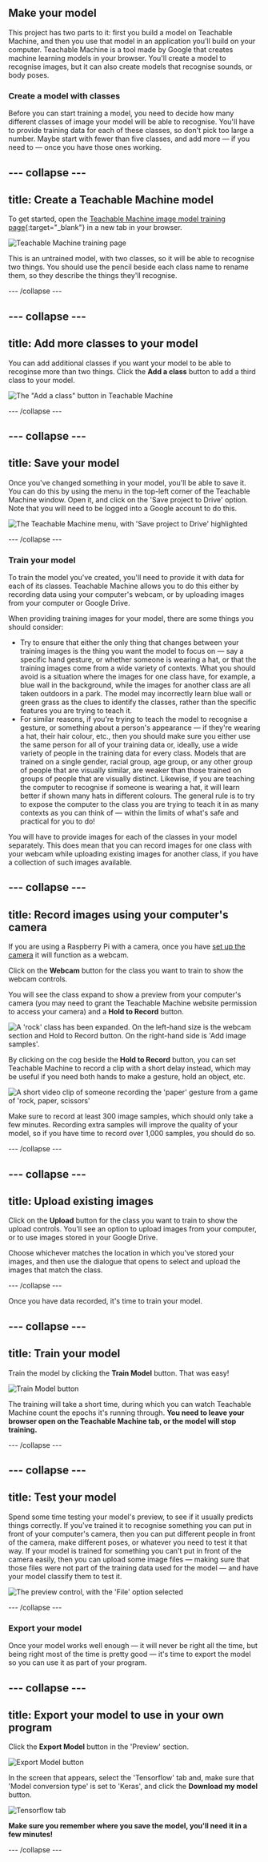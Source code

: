 ## Make your model

This project has two parts to it: first you build a model on Teachable Machine, and then you use that model in an application you'll build on your computer. Teachable Machine is a tool made by Google that creates machine learning models in your browser. You'll create a model to recognise images, but it can also create models that recognise sounds, or body poses.

### Create a model with classes
Before you can start training a model, you need to decide how many different classes of image your model will be able to recognise. You'll have to provide training data for each of these classes, so don't pick too large a number. Maybe start with fewer than five classes, and add more — if you need to — once you have those ones working.

--- collapse ---
---
title: Create a Teachable Machine model
---

To get started, open the [Teachable Machine image model training page](https://teachablemachine.withgoogle.com/train/image){:target="_blank"} in a new tab in your browser.

![Teachable Machine training page](images/tm_start_screen.png)

This is an untrained model, with two classes, so it will be able to recognise two things. You should use the pencil beside each class name to rename them, so they describe the things they'll recognise.

--- /collapse ---

--- collapse ---
---
title: Add more classes to your model
---

You can add additional classes if you want your model to be able to recoginse more than two things. Click the **Add a class** button to add a third class to your model.

![The "Add a class" button in Teachable Machine](images/tm_add_class.png)

--- /collapse ---

--- collapse ---
---
title: Save your model
---
Once you've changed something in your model, you'll be able to save it. You can do this by using the menu in the top-left corner of the Teachable Machine window. Open it, and click on the 'Save project to Drive' option. Note that you will need to be logged into a Google account to do this.

![The Teachable Machine menu, with 'Save project to Drive' highlighted](images/tm_save_to_drive.png)

--- /collapse ---

### Train your model
To train the model you've created, you'll need to provide it with data for each of its classes. Teachable Machine allows you to do this either by recording data using your computer's webcam, or by uploading images from your computer or Google Drive.

When providing training images for your model, there are some things you should consider:

 + Try to ensure that either the only thing that changes between your training images is the thing you want the model to focus on — say a specific hand gesture, or whether someone is wearing a hat, or that the training images come from a wide variety of contexts. What you should avoid is a situation where the images for one class have, for example, a blue wall in the background, while the images for another class are all taken outdoors in a park. The model may incorrectly learn blue wall or green grass as the clues to identify the classes, rather than the specific features you are trying to teach it.
 + For similar reasons, if you're trying to teach the model to recognise a gesture, or something about a person's appearance — if they're wearing a hat, their hair colour, etc., then you should make sure you either use the same person for all of your training data or, ideally, use a wide variety of people in the training data for every class. Models that are trained on a single gender, racial group, age group, or any other group of people that are visually similar, are weaker than those trained on groups of people that are visually distinct. Likewise, if you are teaching the computer to recognise if someone is wearing a hat, it will learn better if shown many hats in different colours. The general rule is to try to expose the computer to the class you are trying to teach it in as many contexts as you can think of — within the limits of what's safe and practical for you to do!

You will have to provide images for each of the classes in your model separately. This does mean that you can record images for one class with your webcam while uploading existing images for another class, if you have a collection of such images available.

--- collapse ---
---
title: Record images using your computer's camera
---
If you are using a Raspberry Pi with a camera, once you have [set up the camera](https://projects.raspberrypi.org/en/projects/getting-started-with-picamera) it will function as a webcam.

Click on the **Webcam** button for the class you want to train to show the webcam controls.

You will see the class expand to show a preview from your computer's camera (you may need to grant the Teachable Machine website permission to access your camera) and a **Hold to Record** button.

![A 'rock' class has been expanded. On the left-hand size is the webcam section and Hold to Record button. On the right-hand side is 'Add image samples'.](images/tm_webcam_images.png)

By clicking on the cog beside the **Hold to Record** button, you can set Teachable Machine to record a clip with a short delay instead, which may be useful if you need both hands to make a gesture, hold an object, etc.

![A short video clip of someone recording the 'paper' gesture from a game of 'rock, paper, scissors'](images/training.gif)

Make sure to record at least 300 image samples, which should only take a few minutes. Recording extra samples will improve the quality of your model, so if you have time to record over 1,000 samples, you should do so.

--- /collapse ---

--- collapse ---
---
title: Upload existing images
---

Click on the **Upload** button for the class you want to train to show the upload controls. You'll see an option to upload images from your computer, or to use images stored in your Google Drive. 

Choose whichever matches the location in which you've stored your images, and then use the dialogue that opens to select and upload the images that match the class.

--- /collapse ---

Once you have data recorded, it's time to train your model.

--- collapse ---
---
title: Train your model
---
Train the model by clicking the **Train Model** button. That was easy!

![Train Model button](images/tm_train_model.png)

The training will take a short time, during which you can watch Teachable Machine count the epochs it's running through. **You need to leave your browser open on the Teachable Machine tab, or the model will stop training.** 

--- /collapse ---

--- collapse ---
---
title: Test your model
---
Spend some time testing your model's preview, to see if it usually predicts things correctly. If you've trained it to recognise something you can put in front of your computer's camera, then you can put different people in front of the camera, make different poses, or whatever you need to test it that way. If your model is trained for something you can't put in front of the camera easily, then you can upload some image files — making sure that those files were not part of the training data used for the model — and have your model classify them to test it.

![The preview control, with the 'File' option selected](images/tm_upload_preview.png)

--- /collapse ---

### Export your model
Once your model works well enough — it will never be right all the time, but being right most of the time is pretty good — it's time to export the model so you can use it as part of your program.

--- collapse ---
---
title: Export your model to use in your own program
---

Click the **Export Model** button in the 'Preview' section.

![Export Model button](images/tm_export_model.png)

In the screen that appears, select the 'Tensorflow' tab and, make sure that 'Model conversion type' is set to 'Keras', and click the **Download my model** button.

![Tensorflow tab](images/tm_download_model.png)

**Make sure you remember where you save the model, you'll need it in a few minutes!**

--- /collapse ---
